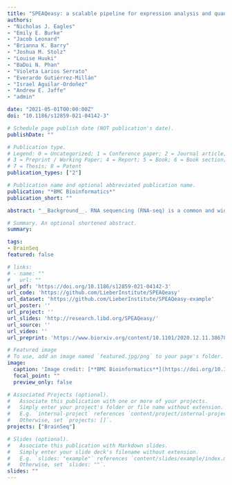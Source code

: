 ```yaml
---
title: "SPEAQeasy: a scalable pipeline for expression analysis and quantification for R/Bioconductor-powered RNA-seq analyses"
authors:
- "Nicholas J. Eagles"
- "Emily E. Burke"
- "Jacob Leonard"
- "Brianna K. Barry"
- "Joshua M. Stolz"
- "Louise Huuki"
- "BaDoi N. Phan"
- "Violeta Larios Serrato"
- "Everardo Gutiérrez-Millán"
- "Israel Aguilar-Ordoñez"
- "Andrew E. Jaffe"
- "admin"

date: "2021-05-01T00:00:00Z"
doi: "10.1186/s12859-021-04142-3"

# Schedule page publish date (NOT publication's date).
publishDate: ""

# Publication type.
# Legend: 0 = Uncategorized; 1 = Conference paper; 2 = Journal article;
# 3 = Preprint / Working Paper; 4 = Report; 5 = Book; 6 = Book section;
# 7 = Thesis; 8 = Patent
publication_types: ["2"]

# Publication name and optional abbreviated publication name.
publication: "*BMC Bioinformatics*"
publication_short: ""

abstract: "__Background__. RNA sequencing (RNA-seq) is a common and widespread biological assay, and an increasing amount of data is generated with it. In practice, there are a large number of individual steps a researcher must perform before raw RNA-seq reads yield directly valuable information, such as differential gene expression data. Existing software tools are typically specialized, only performing one step–such as alignment of reads to a reference genome–of a larger workflow. The demand for a more comprehensive and reproducible workflow has led to the production of a number of publicly available RNA-seq pipelines. However, we have found that most require computational expertise to set up or share among several users, are not actively maintained, or lack features we have found to be important in our own analyses. __Results__. In response to these concerns, we have developed a Scalable Pipeline for Expression Analysis and Quantification (SPEAQeasy), which is easy to install and share, and provides a bridge towards R/Bioconductor downstream analysis solutions. SPEAQeasy is portable across computational frameworks (SGE, SLURM, local, docker integration) and different configuration files are provided (http://research.libd.org/SPEAQeasy/). __Conclusions__. SPEAQeasy is user-friendly and lowers the computational-domain entry barrier for biologists and clinicians to RNA-seq data processing as the main input file is a table with sample names and their corresponding FASTQ files. The goal is to provide a flexible pipeline that is immediately usable by researchers, regardless of their technical background or computing environment."

# Summary. An optional shortened abstract.
summary:

tags:
- BrainSeq
featured: false

# links:
# - name: ""
#   url: ""
url_pdf: 'https://doi.org/10.1186/s12859-021-04142-3'
url_code: 'https://github.com/LieberInstitute/SPEAQeasy'
url_dataset: 'https://github.com/LieberInstitute/SPEAQeasy-example'
url_poster: ''
url_project: ''
url_slides: 'http://research.libd.org/SPEAQeasy/'
url_source: ''
url_video: ''
url_preprint: 'https://www.biorxiv.org/content/10.1101/2020.12.11.386789v1'

# Featured image
# To use, add an image named `featured.jpg/png` to your page's folder. 
image:
  caption: 'Image credit: [**BMC Bioinformatics**](https://doi.org/10.1186/s12859-021-04142-3)'
  focal_point: ""
  preview_only: false

# Associated Projects (optional).
#   Associate this publication with one or more of your projects.
#   Simply enter your project's folder or file name without extension.
#   E.g. `internal-project` references `content/project/internal-project/index.md`.
#   Otherwise, set `projects: []`.
projects: ["BrainSeq"]

# Slides (optional).
#   Associate this publication with Markdown slides.
#   Simply enter your slide deck's filename without extension.
#   E.g. `slides: "example"` references `content/slides/example/index.md`.
#   Otherwise, set `slides: ""`.
slides: ""
---
```


<!--

{{% alert note %}}
Click the *Cite* button above to demo the feature to enable visitors to import publication metadata into their reference management software.
{{% /alert %}}

{{% alert note %}}
Click the *Slides* button above to demo Academic's Markdown slides feature.
{{% /alert %}}

Supplementary notes can be added here, including [code and math](https://sourcethemes.com/academic/docs/writing-markdown-latex/).
-->